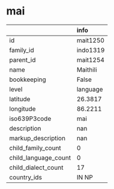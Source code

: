 # mai
|                      | info     |
|:---------------------|:---------|
| id                   | mait1250 |
| family_id            | indo1319 |
| parent_id            | mait1254 |
| name                 | Maithili |
| bookkeeping          | False    |
| level                | language |
| latitude             | 26.3817  |
| longitude            | 86.2211  |
| iso639P3code         | mai      |
| description          | nan      |
| markup_description   | nan      |
| child_family_count   | 0        |
| child_language_count | 0        |
| child_dialect_count  | 17       |
| country_ids          | IN NP    |